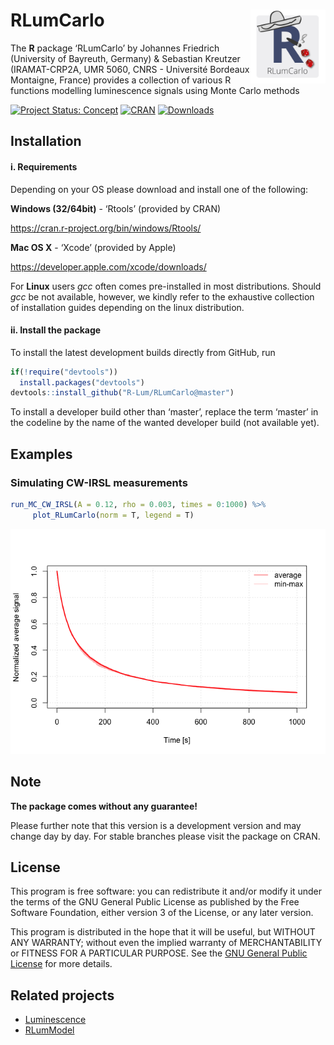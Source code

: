 




<!-- README.md was auto-generated by README.Rmd. Please DO NOT edit by hand!-->

# RLumCarlo <img width=120px src="man/figures/Logo_RLumCarlo.png" align="right" />

The **R** package ‘RLumCarlo’ by Johannes Friedrich (University of
Bayreuth, Germany) & Sebastian Kreutzer (IRAMAT-CRP2A, UMR 5060, CNRS -
Université Bordeaux Montaigne, France) provides a collection of various
R functions modelling luminescence signals using Monte Carlo methods

[![Project Status:
Concept](http://www.repostatus.org/badges/latest/concept.svg)](https://www.repostatus.org/#concept)
[![CRAN](http://www.r-pkg.org/badges/version/RLumCarlo)](https://cran.r-project.org/package=RLumCarlo)
[![Downloads](http://cranlogs.r-pkg.org/badges/grand-total/RLumCarlo)](http://www.r-pkg.org/pkg/RLumCarlo)

## Installation

#### i. Requirements

Depending on your OS please download and install one of the following:

**Windows (32/64bit)** - ‘Rtools’ (provided by CRAN)

<https://cran.r-project.org/bin/windows/Rtools/>

**Mac OS X** - ‘Xcode’ (provided by Apple)

<https://developer.apple.com/xcode/downloads/>

For **Linux** users *gcc* often comes pre-installed in most
distributions. Should *gcc* be not available, however, we kindly refer
to the exhaustive collection of installation guides depending on the
linux distribution.

#### ii. Install the package

To install the latest development builds directly from GitHub, run

``` r
if(!require("devtools"))
  install.packages("devtools")
devtools::install_github("R-Lum/RLumCarlo@master")
```

To install a developer build other than ‘master’, replace the term
‘master’ in the codeline by the name of the wanted developer build
(not available yet).

## Examples

### Simulating CW-IRSL measurements

``` r
run_MC_CW_IRSL(A = 0.12, rho = 0.003, times = 0:1000) %>%
     plot_RLumCarlo(norm = T, legend = T)
```

![](man/figures/README-unnamed-chunk-2-1.png)<!-- -->

## Note

**The package comes without any guarantee\!**

Please further note that this version is a development version and may
change day by day. For stable branches please visit the package on CRAN.

## License

This program is free software: you can redistribute it and/or modify it
under the terms of the GNU General Public License as published by the
Free Software Foundation, either version 3 of the License, or any later
version.

This program is distributed in the hope that it will be useful, but
WITHOUT ANY WARRANTY; without even the implied warranty of
MERCHANTABILITY or FITNESS FOR A PARTICULAR PURPOSE. See the [GNU
General Public
License](https://github.com/R-Lum/RLumCarlo/blob/master/LICENSE) for
more details.

## Related projects

  - [Luminescence](https://github.com/R-Lum/Luminescence)
  - [RLumModel](https://github.com/R-Lum/RLumModel)
